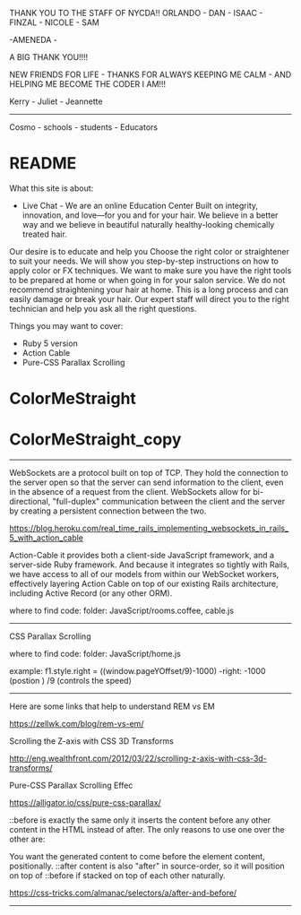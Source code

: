 THANK YOU TO THE STAFF OF NYCDA!!
ORLANDO - DAN - ISAAC - FINZAL - NICOLE - SAM

-AMENEDA -

A BIG THANK YOU!!!!


NEW FRIENDS FOR LIFE - THANKS FOR ALWAYS KEEPING ME CALM - AND HELPING ME BECOME THE CODER I AM!!!

Kerry - Juliet - Jeannette


___________________________________________________________________________________________________________________________________________________

Cosmo - schools - students -
Educators 









# README

What this site is about:
- Live Chat -
We are an online Education Center
 Built on integrity, innovation,
and love—for you and for your hair.
We believe in a better way and we believe in beautiful naturally
healthy-looking chemically treated hair.

 Our desire is to educate and help you
 Choose the right color or straightener to suit your needs.
We will show you step-by-step instructions on how to apply color or FX techniques.
We want to make sure you have the right tools to be prepared at home or when going in for your salon service.
We do not recommend straightening your hair at home. This is a long process and can easily damage or break your hair.
Our expert staff will direct you to the right technician and help you ask all the right questions.

Things you may want to cover:

* Ruby 5 version
* Action Cable
* Pure-CSS Parallax Scrolling

# ColorMeStraight
# ColorMeStraight_copy
--------------------------------------------------------------------------------------------------------------------------------------------------
WebSockets are a protocol built on top of TCP. They hold the connection to the server open so that the server can send information to the client, even in the absence of a request from the client. WebSockets allow for bi-directional, "full-duplex" communication between the client and the server by creating a persistent connection between the two.

https://blog.heroku.com/real_time_rails_implementing_websockets_in_rails_5_with_action_cable

Action-Cable
it provides both a client-side JavaScript framework, and a server-side Ruby framework. And because it integrates so tightly with Rails, we have access to all of our models from within our WebSocket workers, effectively layering Action Cable on top of our existing Rails architecture, including Active Record (or any other ORM).

where to find code: folder: JavaScript/rooms.coffee, cable.js

---------------------------------------------------------------------------------------------------------------------------------------------------


CSS Parallax Scrolling

where to find code: folder: JavaScript/home.js

example: f1.style.right = ((window.pageYOffset/9)-1000)
-right: -1000 (postion )
/9 (controls the speed)

___________________________________________________________________________________________________________________________________________________

Here are some links that help to understand
REM vs EM

https://zellwk.com/blog/rem-vs-em/

Scrolling the Z-axis with CSS 3D Transforms

http://eng.wealthfront.com/2012/03/22/scrolling-z-axis-with-css-3d-transforms/

Pure-CSS Parallax Scrolling Effec

https://alligator.io/css/pure-css-parallax/



::before is exactly the same only it inserts the content before any other content in the HTML instead of after. The only reasons to use one over the other are:

You want the generated content to come before the element content, positionally.
::after content is also "after" in source-order, so it will position on top of ::before if stacked on top of each other naturally.

https://css-tricks.com/almanac/selectors/a/after-and-before/
________________________________________________________________________________________________________________________________________________________________
